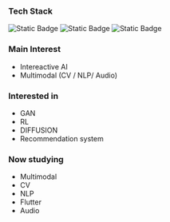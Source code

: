 ### Tech Stack
![Static Badge](https://img.shields.io/badge/%E2%AD%90_Python_-%20pink)
![Static Badge](https://img.shields.io/badge/%E2%AD%90_SQL_-%20skyblue)
![Static Badge](https://img.shields.io/badge/%E2%AD%90_Dashboard_-lightgray)

<!--
**MinsooKwak/MinsooKwak** is a ✨ _special_ ✨ repository because its `README.md` (this file) appears on your GitHub profile.

Here are some ideas to get you started:

- 🔭 I’m currently working on ...
- 🌱 I’m currently learning ...
- 👯 I’m looking to collaborate on ...
- 🤔 I’m looking for help with ...
- 💬 Ask me about ...
- 📫 How to reach me: ...
- 😄 Pronouns: ...
- ⚡ Fun fact: ...

- 참고 : http://blog.cowkite.com/blog/2102241544/
- 참고 : https://shields.io/badges
-->

### Main Interest
- Intereactive AI
- Multimodal (CV / NLP/ Audio)

### Interested in
- GAN
- RL
- DIFFUSION
- Recommendation system

### Now studying
- Multimodal
- CV
- NLP
- Flutter
- Audio
